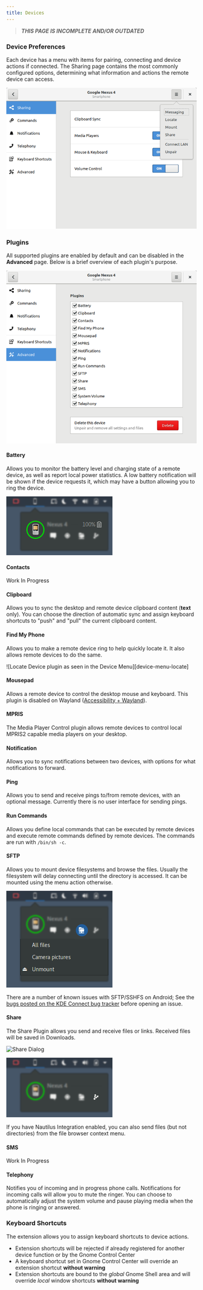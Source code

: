 ```yaml
---
title: Devices
---
```

> ***THIS PAGE IS INCOMPLETE AND/OR OUTDATED***

### Device Preferences

Each device has a menu with items for pairing, connecting and device actions if connected. The Sharing page contains the most commonly configured options, determining what information and actions the remote device can access.

![Devices Page][preferences-device-menu]

### Plugins

All supported plugins are enabled by default and can be disabled in the **Advanced** page. Below is a brief overview of each plugin's purpose.

![Devices Page][preferences-device-advanced]

#### Battery

Allows you to monitor the battery level and charging state of a remote device, as well as report local power statistics. A low battery notification will be shown if the device requests it, which may have a button allowing you to ring the device.

![Battery plugin as seen in the Device Menu](../extra/device-menu-battery.png)

#### Contacts

Work In Progress

#### Clipboard

Allows you to sync the desktop and remote device clipboard content (**text** only). You can choose the direction of automatic sync and assign keyboard shortcuts to "push" and "pull" the current clipboard content.

#### Find My Phone

Allows you to make a remote device ring to help quickly locate it. It also allows remote devices to do the same.

![Locate Device plugin as seen in the Device Menu][device-menu-locate]

#### Mousepad

Allows a remote device to control the desktop mouse and keyboard. This plugin is disabled on Wayland ([Accessibility + Wayland](https://wiki.gnome.org/Accessibility/Wayland)).

#### MPRIS

The Media Player Control plugin allows remote devices to control local MPRIS2 capable media players on your desktop.

#### Notification

Allows you to sync notifications between two devices, with options for what notifications to forward.

#### Ping

Allows you to send and receive pings to/from remote devices, with an optional message. Currently there is no user interface for sending pings.

#### Run Commands

Allows you define local commands that can be executed by remote devices and execute remote commands defined by remote devices. The commands are run with `/bin/sh -c`.

#### SFTP

Allows you to mount device filesystems and browse the files. Usually the filesystem will delay connecting until the directory is accessed. It can be mounted using the menu action otherwise.

![Browse Files as seen in the Device Menu](../extra/device-menu-browse.png)

There are a number of known issues with SFTP/SSHFS on Android; See the [bugs posted on the KDE Connect bug tracker](https://bugs.kde.org/buglist.cgi?quicksearch=kdeconnect%20sftp) before opening an issue.

#### Share

The Share Plugin allows you send and receive files or links. Received files will be saved in Downloads.

![Share Dialog](../extra/share-window.png)

![Share as seen in the Device Menu](/extra/device-menu-share.png)

If you have Nautilus Integration enabled, you can also send files (but not directories) from the file browser context menu.

#### SMS

Work In Progress

#### Telephony

Notifies you of incoming and in progress phone calls. Notifications for incoming calls will allow you to mute the ringer. You can choose to automatically adjust the system volume and pause playing media when the phone is ringing or answered.

### Keyboard Shortcuts
The extension allows you to assign keyboard shortcuts to device actions.

* Extension shortcuts will be rejected if already registered for another device function or by the Gnome Control Center
* A keyboard shortcut set in Gnome Control Center will override an extension shortcut **without warning**
* Extension shortcuts are bound to the *global* Gnome Shell area and will override *local* window shortcuts **without warning**

[preferences-device-advanced]: ../extra/gsconnect/preferences-device-advanced.png
[preferences-device-menu]: ../extra/gsconnect/preferences-device-menu.png
[preferences-device-sharing]: ../extra/gsconnect/preferences-device-sharing.png
